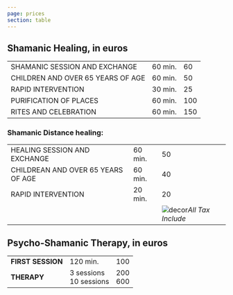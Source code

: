 ```yaml
---
page: prices
section: table
---
```

## Shamanic Healing, in euros 

| | | |
|---|---|---|
| SHAMANIC SESSION AND EXCHANGE | 60 min. | 60 |
| CHILDREN AND OVER 65 YEARS OF AGE | 60 min. | 50 |
| RAPID INTERVENTION  | 30 min. | 25 |
| PURIFICATION OF PLACES | 60 min. | 100 |
| RITES AND CELEBRATION | 60 min. | 150 |


### Shamanic Distance healing: 

| | | |
|---|---|---|
| HEALING SESSION AND EXCHANGE | 60 min. | 50 |
| CHILDREAN AND OVER 65 YEARS OF AGE  | 60 min. | 40 |
| RAPID INTERVENTION  | 20 min. |  20 |
| | | ![decor](images/Ellipse.png)*All Tax Include* |

## Psycho-Shamanic Therapy, in euros 


| | | |
|---|---|---|
| **FIRST SESSION** | 120 min. | 100 |
| **THERAPY** | 3 sessions<br/>10 sessions | 200<br/>600 |


